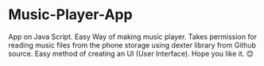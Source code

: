 # Music-Player-App
App on Java Script. 
Easy Way of making music player. 
Takes permission for reading music files from the phone storage using dexter library from Github source.
Easy method of creating an UI (User Interface). 
Hope you like it. 😊
